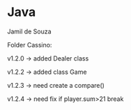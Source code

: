 # Java

Jamil de Souza 


Folder Cassino:

v1.2.0 -> added Dealer class

v1.2.2 -> added class Game

v1.2.3 -> need create a compare() 

v1.2.4 -> need fix if player.sum>21 break